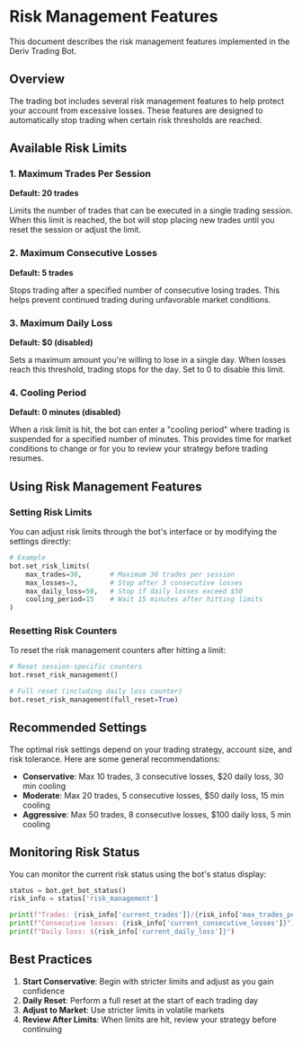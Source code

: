 # Risk Management Features

This document describes the risk management features implemented in the Deriv Trading Bot.

## Overview

The trading bot includes several risk management features to help protect your account from excessive losses. These features are designed to automatically stop trading when certain risk thresholds are reached.

## Available Risk Limits

### 1. Maximum Trades Per Session

**Default: 20 trades**

Limits the number of trades that can be executed in a single trading session. When this limit is reached, the bot will stop placing new trades until you reset the session or adjust the limit.

### 2. Maximum Consecutive Losses

**Default: 5 trades**

Stops trading after a specified number of consecutive losing trades. This helps prevent continued trading during unfavorable market conditions.

### 3. Maximum Daily Loss

**Default: $0 (disabled)**

Sets a maximum amount you're willing to lose in a single day. When losses reach this threshold, trading stops for the day. Set to 0 to disable this limit.

### 4. Cooling Period

**Default: 0 minutes (disabled)**

When a risk limit is hit, the bot can enter a "cooling period" where trading is suspended for a specified number of minutes. This provides time for market conditions to change or for you to review your strategy before trading resumes.

## Using Risk Management Features

### Setting Risk Limits

You can adjust risk limits through the bot's interface or by modifying the settings directly:

```python
# Example
bot.set_risk_limits(
    max_trades=30,       # Maximum 30 trades per session
    max_losses=3,        # Stop after 3 consecutive losses
    max_daily_loss=50,   # Stop if daily losses exceed $50
    cooling_period=15    # Wait 15 minutes after hitting limits
)
```

### Resetting Risk Counters

To reset the risk management counters after hitting a limit:

```python
# Reset session-specific counters
bot.reset_risk_management()

# Full reset (including daily loss counter)
bot.reset_risk_management(full_reset=True)
```

## Recommended Settings

The optimal risk settings depend on your trading strategy, account size, and risk tolerance. Here are some general recommendations:

- **Conservative**: Max 10 trades, 3 consecutive losses, $20 daily loss, 30 min cooling
- **Moderate**: Max 20 trades, 5 consecutive losses, $50 daily loss, 15 min cooling
- **Aggressive**: Max 50 trades, 8 consecutive losses, $100 daily loss, 5 min cooling

## Monitoring Risk Status

You can monitor the current risk status using the bot's status display:

```python
status = bot.get_bot_status()
risk_info = status['risk_management']

print(f"Trades: {risk_info['current_trades']}/{risk_info['max_trades_per_session']}")
print(f"Consecutive losses: {risk_info['current_consecutive_losses']}")
print(f"Daily loss: ${risk_info['current_daily_loss']}")
```

## Best Practices

1. **Start Conservative**: Begin with stricter limits and adjust as you gain confidence
2. **Daily Reset**: Perform a full reset at the start of each trading day
3. **Adjust to Market**: Use stricter limits in volatile markets
4. **Review After Limits**: When limits are hit, review your strategy before continuing
